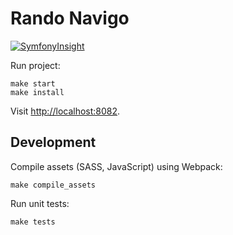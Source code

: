 Rando Navigo
============

[![SymfonyInsight](https://insight.symfony.com/projects/b0d0d4da-bbb6-45db-a1ac-5767daa74cc6/big.png)](https://insight.symfony.com/projects/b0d0d4da-bbb6-45db-a1ac-5767daa74cc6)

Run project:

    make start
    make install

Visit [http://localhost:8082](http://localhost:8082).

## Development

Compile assets (SASS, JavaScript) using Webpack:

    make compile_assets

Run unit tests:

    make tests
